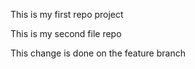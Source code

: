 This is my first repo project 

This is my second file repo

This change is done on the feature branch
